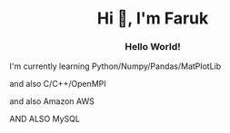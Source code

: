 <h1 align="center">Hi 👋, I'm Faruk</h1>
<h3 align="center">Hello World!</h3>

I'm currently learning Python/Numpy/Pandas/MatPlotLib

and also C/C++/OpenMPI

and also Amazon AWS

AND ALSO MySQL
